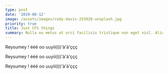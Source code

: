 ```yaml
---
type: post
date: '2019-08-12'
image: /assets/images/cody-davis-253928-unsplash.jpg
priority: true
title: Just CFS things
summary: Nulla eu metus at orci facilisis tristique non eget nisl. Aliquam ut nisl in sem molestie venenatis. Nam semper a elit sed efficitur. Sed posuere varius elit et interdum. Donec feugiat ligula quis enim elementum, id facilisis urna sagittis. Morbi egestas ligula sapien, quis varius risus mollis eget. Proin consectetur consequat ex vel hendrerit. Integer cursus auctor ultrices. Pellentesque ut nulla vitae sem placerat sodales. Fusce dictum nunc ac ipsum molestie, a luctus quam ultricies.
---
```

Reysumey ! ééé oo uuyiii)))'à'à'ççç

Reysumey ! ééé oo uuyiii)))'à'à'ççç

Reysumey ! ééé oo uuyiii)))'à'à'ççç
